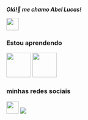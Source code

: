 ***Olá!👋 me chamo Abel Lucas!***

<!--
**abelarduu/abelarduu** is a ✨ _special_ ✨ repository because its `README.md` (this file) appears on your GitHub profile.
#Olá, me chamo SeuNomeAqui !
Here are some ideas to get you started:

- 🔭 I’m currently working on ...
- 🌱 I’m currently learning ...
- 👯 I’m looking to collaborate on ...
- 🤔 I’m looking for help with ...
- 💬 Ask me about ...
- 📫 How to reach me: ...
- 😄 Pronouns: ...
- ⚡ Fun fact: ...
-->
<div>
    <img src="https://cdn.jsdelivr.net/gh/devicons/devicon/icons/python/python-original.svg" width="32" height="32"/>
</div>

<div>
    <h3>Estou aprendendo</h3>
    <div>
        <img src="https://cdn.jsdelivr.net/gh/devicons/devicon/icons/flask/flask-original-wordmark.svg" width="64" height="64" />
        <img src="https://cdn.jsdelivr.net/gh/devicons/devicon/icons/godot/godot-original-wordmark.svg" width="64" height="64"/>
    </div>
</div>

<div>
    <h3>minhas redes sociais</h3>
    <img src="https://cdn.jsdelivr.net/gh/devicons/devicon/icons/linkedin/linkedin-original.svg" width="32" height="32"/>
    <img src="https://cdn.jsdelivr.net/gh/devicons/devicon/icons/behance/behance-original.svg" />

</div>
